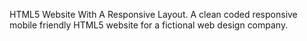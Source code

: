 HTML5 Website With A Responsive Layout.
A clean coded responsive mobile friendly HTML5 website for a fictional web design company.
